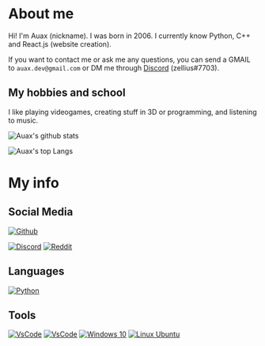 # About me
Hi! I'm Auax (nickname). I was born in 2006. I currently know Python, C++ and React.js (website creation).

If you want to contact me or ask me any questions, you can send a GMAIL to `auax.dev@gmail.com` or DM me through [Discord](https://discord.com/users/349495905151483915) (zellius#7703).

## My hobbies and school
I like playing videogames, creating stuff in 3D or programming, and listening to music.

![Auax's github stats](https://github-readme-stats.vercel.app/api?username=auax&show_icons=true&theme=radical)

![Auax's top Langs](https://github-readme-stats.vercel.app/api/top-langs/?username=auax&layout=compact&theme=radical)

# My info

## Social Media
[![Github](https://img.shields.io/badge/github-%23333333.svg?&logo=github&style=for-the-badge&logoColor=white)](https://github.com/auax)

[![Discord](https://img.shields.io/badge/discord-%237289DA.svg?&logo=discord&style=for-the-badge&logoColor=white)](https://discord.com/users/349495905151483915)
[![Reddit](https://img.shields.io/badge/reddit-%23FF4500.svg?&logo=reddit&style=for-the-badge&logoColor=white)](https://www.reddit.com/user/Astokx)

## Languages
[![Python](https://img.shields.io/badge/python-3.9-%234B8BBE.svg?&logo=python&style=for-the-badge&logoColor=white)](https://www.python.org/)

## Tools
[![VsCode](https://img.shields.io/badge/VsCode-%230078D7.svg?&logo=vs-code&style=for-the-badge&logoColor=white)](https://code.visualstudio.com/)
[![VsCode](https://img.shields.io/badge/pycharm-%230078D7.svg?&logo=pycharm&style=for-the-badge&logoColor=white)](https://www.jetbrains.com/pycharm/)
[![Windows 10](https://img.shields.io/badge/windows-10-%230078D7.svg?&logo=windows&style=for-the-badge&logoColor=white)](https://www.microsoft.com/en-us/windows)
[![Linux Ubuntu](https://img.shields.io/badge/linux-%230078D7.svg?&logo=linux&style=for-the-badge&logoColor=white)](https://ubuntu.com/)
